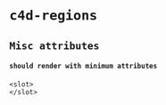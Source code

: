 # `c4d-regions`

## `Misc attributes`

####   `should render with minimum attributes`

```
<slot>
</slot>

```

